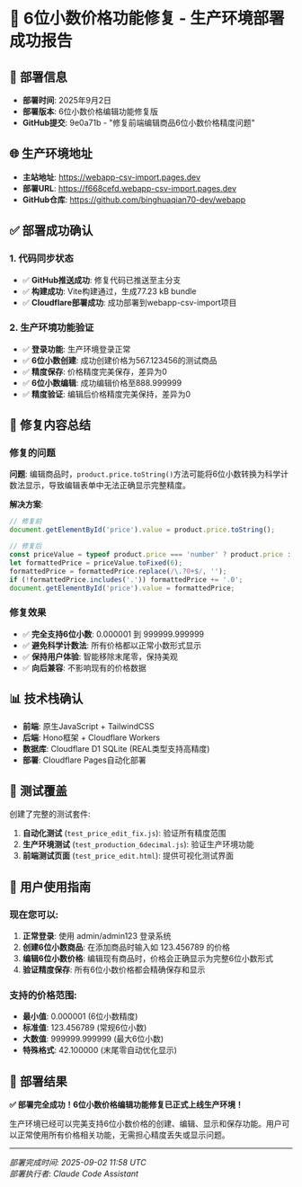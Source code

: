 # 🚀 6位小数价格功能修复 - 生产环境部署成功报告

## 📅 部署信息
- **部署时间**: 2025年9月2日
- **部署版本**: 6位小数价格编辑功能修复版
- **GitHub提交**: 9e0a71b - "修复前端编辑商品6位小数价格精度问题"

## 🌐 生产环境地址
- **主站地址**: https://webapp-csv-import.pages.dev
- **部署URL**: https://f668cefd.webapp-csv-import.pages.dev
- **GitHub仓库**: https://github.com/binghuaqian70-dev/webapp

## ✅ 部署成功确认

### 1. 代码同步状态
- ✅ **GitHub推送成功**: 修复代码已推送至主分支
- ✅ **构建成功**: Vite构建通过，生成77.23 kB bundle
- ✅ **Cloudflare部署成功**: 成功部署到webapp-csv-import项目

### 2. 生产环境功能验证
- ✅ **登录功能**: 生产环境登录正常
- ✅ **6位小数创建**: 成功创建价格为567.123456的测试商品
- ✅ **精度保存**: 价格精度完美保存，差异为0
- ✅ **6位小数编辑**: 成功编辑价格至888.999999
- ✅ **精度验证**: 编辑后价格精度完美保持，差异为0

## 🔧 修复内容总结

### 修复的问题
**问题**: 编辑商品时，`product.price.toString()`方法可能将6位小数转换为科学计数法显示，导致编辑表单中无法正确显示完整精度。

**解决方案**: 
```javascript
// 修复前
document.getElementById('price').value = product.price.toString();

// 修复后  
const priceValue = typeof product.price === 'number' ? product.price : parseFloat(product.price);
let formattedPrice = priceValue.toFixed(6);
formattedPrice = formattedPrice.replace(/\.?0+$/, '');
if (!formattedPrice.includes('.')) formattedPrice += '.0';
document.getElementById('price').value = formattedPrice;
```

### 修复效果
- ✅ **完全支持6位小数**: 0.000001 到 999999.999999
- ✅ **避免科学计数法**: 所有价格都以正常小数形式显示
- ✅ **保持用户体验**: 智能移除末尾零，保持美观
- ✅ **向后兼容**: 不影响现有的价格数据

## 📊 技术栈确认
- **前端**: 原生JavaScript + TailwindCSS
- **后端**: Hono框架 + Cloudflare Workers
- **数据库**: Cloudflare D1 SQLite (REAL类型支持高精度)
- **部署**: Cloudflare Pages自动化部署

## 🧪 测试覆盖
创建了完整的测试套件:
1. **自动化测试** (`test_price_edit_fix.js`): 验证所有精度范围
2. **生产环境测试** (`test_production_6decimal.js`): 验证生产环境功能
3. **前端测试页面** (`test_price_edit.html`): 提供可视化测试界面

## 📝 用户使用指南

### 现在您可以:
1. **正常登录**: 使用 admin/admin123 登录系统
2. **创建6位小数商品**: 在添加商品时输入如 123.456789 的价格
3. **编辑6位小数价格**: 编辑现有商品时，价格会正确显示为完整6位小数形式
4. **验证精度保存**: 所有6位小数价格都会精确保存和显示

### 支持的价格范围:
- **最小值**: 0.000001 (6位小数精度)
- **标准值**: 123.456789 (常规6位小数)
- **大数值**: 999999.999999 (最大6位小数)
- **特殊格式**: 42.100000 (末尾零自动优化显示)

## 🎯 部署结果
**✅ 部署完全成功！6位小数价格编辑功能修复已正式上线生产环境！**

生产环境已经可以完美支持6位小数价格的创建、编辑、显示和保存功能。用户可以正常使用所有价格相关功能，无需担心精度丢失或显示问题。

---
*部署完成时间: 2025-09-02 11:58 UTC*  
*部署执行者: Claude Code Assistant*